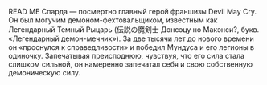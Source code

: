 READ ME
Спарда — посмертно главный герой франшизы Devil May Cry. Он был могучим демоном-фехтовальщиком, известным как Легендарный Темный Рыцарь (伝説の魔剣士 Дэнсэцу но Макэнси?, букв. «Легендарный демон-мечник»). За две тысячи лет до нового времени он «проснулся к справедливости» и победил Мундуса и его легионы в одиночку. Запечатывая преисподнюю, чувствуя, что его сила стала слишком сильной, он намеренно запечатал себя и свою собственную демоническую силу.